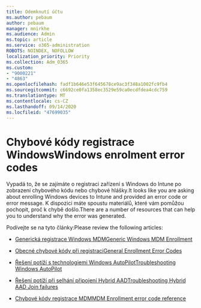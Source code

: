 ```yaml
---
title: Odemknutí účtu
ms.author: pebaum
author: pebaum
manager: mnirkhe
ms.audience: Admin
ms.topic: article
ms.service: o365-administration
ROBOTS: NOINDEX, NOFOLLOW
localization_priority: Priority
ms.collection: Adm_O365
ms.custom:
- "9000221"
- "4863"
ms.openlocfilehash: fadf1b646e53f645678ce9ac3f348a1002fc9fb4
ms.sourcegitcommit: c6692ce0fa1358ec3529e59ca0ecdfdea4cdc759
ms.translationtype: MT
ms.contentlocale: cs-CZ
ms.lasthandoff: 09/14/2020
ms.locfileid: "47699035"
---
```

# <a name="windows-enrolment-error-codes"></a><span data-ttu-id="7bd8f-102">Chybové kódy registrace Windows</span><span class="sxs-lookup"><span data-stu-id="7bd8f-102">Windows enrolment error codes</span></span>

<span data-ttu-id="7bd8f-103">Vypadá to, že se zajímáte o registraci zařízení s Windows do Intune po zobrazení chybového kódu nebo chybové hlášky.</span><span class="sxs-lookup"><span data-stu-id="7bd8f-103">It looks like you are asking about enrolling Windows devices to Intune and provided an error code or error message.</span></span> <span data-ttu-id="7bd8f-104">K dispozici máte spoustu materiálů, které vám pomůžou pochopit, proč k chybě došlo.</span><span class="sxs-lookup"><span data-stu-id="7bd8f-104">There are a number of resources that can help you to understand why the error was generated.</span></span>
 
<span data-ttu-id="7bd8f-105">Podívejte se na tyto články:</span><span class="sxs-lookup"><span data-stu-id="7bd8f-105">Please review the following articles:</span></span>

- [<span data-ttu-id="7bd8f-106">Generická registrace Windows MDM</span><span class="sxs-lookup"><span data-stu-id="7bd8f-106">Generic Windows MDM Enrollment</span></span>](https://docs.microsoft.com/mem/intune/enrollment/troubleshoot-windows-enrollment-errors)

- [<span data-ttu-id="7bd8f-107">Obecné chybové kódy při registraci</span><span class="sxs-lookup"><span data-stu-id="7bd8f-107">General Enrollment Error Codes</span></span>](https://docs.microsoft.com/mem/intune/enrollment/troubleshoot-device-enrollment-in-intune#general-enrollment-error-codes)

- [<span data-ttu-id="7bd8f-108">Řešení potíží s technologiemi Windows AutoPilot</span><span class="sxs-lookup"><span data-stu-id="7bd8f-108">Troubleshooting Windows AutoPilot</span></span>](https://docs.microsoft.com/windows/deployment/windows-autopilot/troubleshooting)

- [<span data-ttu-id="7bd8f-109">Řešení potíží při selhání připojení Hybrid AAD</span><span class="sxs-lookup"><span data-stu-id="7bd8f-109">Troubleshooting Hybrid AAD Join failures</span></span>](https://docs.microsoft.com/azure/active-directory/devices/troubleshoot-hybrid-join-windows-current)

- [<span data-ttu-id="7bd8f-110">Chybové kódy registrace MDM</span><span class="sxs-lookup"><span data-stu-id="7bd8f-110">MDM Enrollment error code reference</span></span>](https://docs.microsoft.com/windows/win32/mdmreg/mdm-registration-constants)
